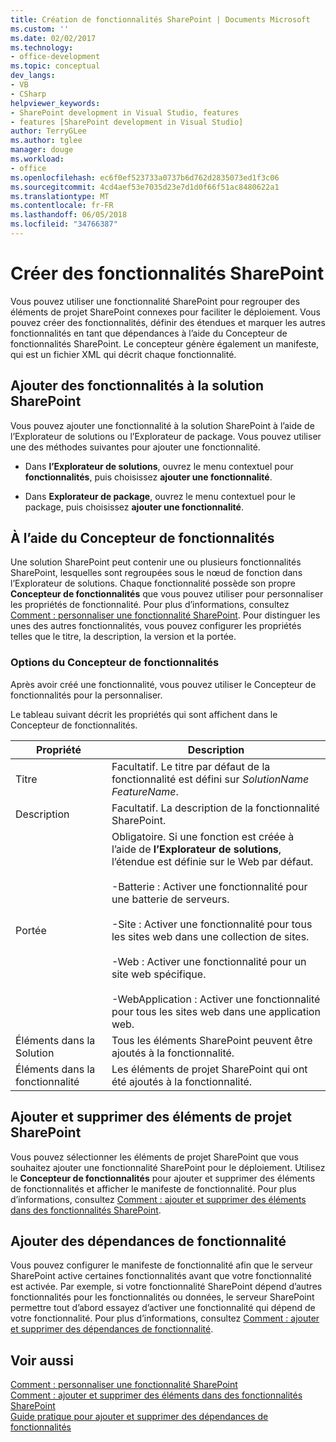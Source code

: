 ```yaml
---
title: Création de fonctionnalités SharePoint | Documents Microsoft
ms.custom: ''
ms.date: 02/02/2017
ms.technology:
- office-development
ms.topic: conceptual
dev_langs:
- VB
- CSharp
helpviewer_keywords:
- SharePoint development in Visual Studio, features
- features [SharePoint development in Visual Studio]
author: TerryGLee
ms.author: tglee
manager: douge
ms.workload:
- office
ms.openlocfilehash: ec6f0ef523733a0737b6d762d2835073ed1f3c06
ms.sourcegitcommit: 4cd4aef53e7035d23e7d1d0f66f51ac8480622a1
ms.translationtype: MT
ms.contentlocale: fr-FR
ms.lasthandoff: 06/05/2018
ms.locfileid: "34766387"
---
```

# <a name="create-sharepoint-features"></a>Créer des fonctionnalités SharePoint
  Vous pouvez utiliser une fonctionnalité SharePoint pour regrouper des éléments de projet SharePoint connexes pour faciliter le déploiement. Vous pouvez créer des fonctionnalités, définir des étendues et marquer les autres fonctionnalités en tant que dépendances à l’aide du Concepteur de fonctionnalités SharePoint. Le concepteur génère également un manifeste, qui est un fichier XML qui décrit chaque fonctionnalité.  
  
## <a name="add-features-to-the-sharepoint-solution"></a>Ajouter des fonctionnalités à la solution SharePoint
 Vous pouvez ajouter une fonctionnalité à la solution SharePoint à l’aide de l’Explorateur de solutions ou l’Explorateur de package. Vous pouvez utiliser une des méthodes suivantes pour ajouter une fonctionnalité.  
  
-   Dans **l’Explorateur de solutions**, ouvrez le menu contextuel pour **fonctionnalités**, puis choisissez **ajouter une fonctionnalité**.  
  
-   Dans **Explorateur de package**, ouvrez le menu contextuel pour le package, puis choisissez **ajouter une fonctionnalité**.  
  
## <a name="using-the-feature-designer"></a>À l’aide du Concepteur de fonctionnalités
 Une solution SharePoint peut contenir une ou plusieurs fonctionnalités SharePoint, lesquelles sont regroupées sous le nœud de fonction dans l’Explorateur de solutions. Chaque fonctionnalité possède son propre **Concepteur de fonctionnalités** que vous pouvez utiliser pour personnaliser les propriétés de fonctionnalité. Pour plus d’informations, consultez [Comment : personnaliser une fonctionnalité SharePoint](../sharepoint/how-to-customize-a-sharepoint-feature.md). Pour distinguer les unes des autres fonctionnalités, vous pouvez configurer les propriétés telles que le titre, la description, la version et la portée.  
  
### <a name="feature-designer-options"></a>Options du Concepteur de fonctionnalités
 Après avoir créé une fonctionnalité, vous pouvez utiliser le Concepteur de fonctionnalités pour la personnaliser.  
  
 Le tableau suivant décrit les propriétés qui sont affichent dans le Concepteur de fonctionnalités.  
  
|Propriété|Description|  
|--------------|-----------------|  
|Titre|Facultatif. Le titre par défaut de la fonctionnalité est défini sur *SolutionName* *FeatureName*.|  
|Description|Facultatif. La description de la fonctionnalité SharePoint.|  
|Portée|Obligatoire. Si une fonction est créée à l’aide de **l’Explorateur de solutions**, l’étendue est définie sur le Web par défaut.<br /><br /> -Batterie : Activer une fonctionnalité pour une batterie de serveurs.<br /><br /> -Site : Activer une fonctionnalité pour tous les sites web dans une collection de sites.<br /><br /> -Web : Activer une fonctionnalité pour un site web spécifique.<br /><br /> -WebApplication : Activer une fonctionnalité pour tous les sites web dans une application web.|  
|Éléments dans la Solution|Tous les éléments SharePoint peuvent être ajoutés à la fonctionnalité.|  
|Éléments dans la fonctionnalité|Les éléments de projet SharePoint qui ont été ajoutés à la fonctionnalité.|  
  
## <a name="add-and-remove-sharepoint-project-items"></a>Ajouter et supprimer des éléments de projet SharePoint
 Vous pouvez sélectionner les éléments de projet SharePoint que vous souhaitez ajouter une fonctionnalité SharePoint pour le déploiement. Utilisez le **Concepteur de fonctionnalités** pour ajouter et supprimer des éléments de fonctionnalités et afficher le manifeste de fonctionnalité. Pour plus d’informations, consultez [Comment : ajouter et supprimer des éléments dans des fonctionnalités SharePoint](../sharepoint/how-to-add-and-remove-items-to-sharepoint-features.md).  
  
## <a name="add-feature-dependencies"></a>Ajouter des dépendances de fonctionnalité
 Vous pouvez configurer le manifeste de fonctionnalité afin que le serveur SharePoint active certaines fonctionnalités avant que votre fonctionnalité est activée. Par exemple, si votre fonctionnalité SharePoint dépend d’autres fonctionnalités pour les fonctionnalités ou données, le serveur SharePoint permettre tout d’abord essayez d’activer une fonctionnalité qui dépend de votre fonctionnalité. Pour plus d’informations, consultez [Comment : ajouter et supprimer des dépendances de fonctionnalité](../sharepoint/how-to-add-and-remove-feature-dependencies.md).  
  
## <a name="see-also"></a>Voir aussi
 [Comment : personnaliser une fonctionnalité SharePoint](../sharepoint/how-to-customize-a-sharepoint-feature.md)   
 [Comment : ajouter et supprimer des éléments dans des fonctionnalités SharePoint](../sharepoint/how-to-add-and-remove-items-to-sharepoint-features.md)   
 [Guide pratique pour ajouter et supprimer des dépendances de fonctionnalités](../sharepoint/how-to-add-and-remove-feature-dependencies.md)  
  
  
